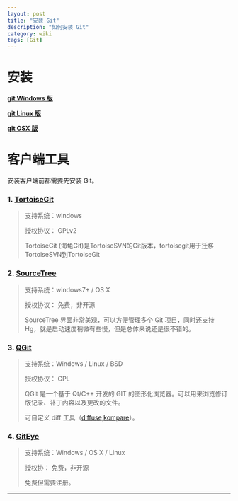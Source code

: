 ```yaml
---
layout: post
title: "安装 Git"
description: "如何安装 Git"
category: wiki
tags: [Git]
---
```


# 安装

[**git Windows 版**][gitWindows]

[**git Linux 版**][gitLinux]

[**git OSX 版**][gitOSX]


# 客户端工具

安装客户端前都需要先安装 Git。

### 1. [TortoiseGit][link001]

> 支持系统：windows
>
> 授权协议： GPLv2
>
> TortoiseGit (海龟Git)是TortoiseSVN的Git版本，tortoisegit用于迁移TortoiseSVN到TortoiseGit


### 2. [SourceTree][link002]

> 支持系统：windows7+ / OS X
>
> 授权协议： 免费，非开源
>
> SourceTree 界面非常美观，可以方便管理多个 Git 项目，同时还支持 Hg，就是启动速度稍微有些慢，但是总体来说还是很不错的。


### 3. [QGit][linkQGit]

> 支持系统：Windows / Linux / BSD
>
> 授权协议： GPL
>
> QGit 是一个基于 Qt/C++ 开发的 GIT 的图形化浏览器。可以用来浏览修订版记录、补丁内容以及更改的文件。
>
> 可自定义 diff 工具（[diffuse](http://diffuse.sourceforge.net/),[kompare](http://www.caffeinated.me.uk/kompare/)）。


### 4. [GitEye][link003]

> 支持系统：Windows / OS X  / Linux
>
> 授权协： 免费，非开源
>
> 免费但需要注册。

***

[gitWindows]: http://msysgit.github.io/ "git Windows 版"
[gitLinux]: http://book.git-scm.com/2_installing_git.html "git Linux 版"
[gitOSX]: http://code.google.com/p/git-osx-installer/downloads/list?can=3 "git OSX 版"
[link001]: https://code.google.com/p/tortoisegit/
[link002]: http://sourcetreeapp.com/
[link003]: http://www.collab.net/giteyeapp
[linkQGit]: http://digilander.libero.it/mcostalba/



